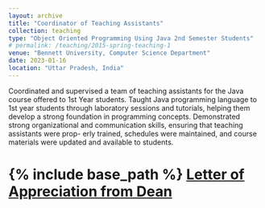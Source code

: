 ```yaml
---
layout: archive
title: "Coordinator of Teaching Assistants"
collection: teaching
type: "Object Oriented Programming Using Java 2nd Semester Students"
# permalink: /teaching/2015-spring-teaching-1
venue: "Bennett University, Computer Science Department"
date: 2023-01-16
location: "Uttar Pradesh, India"
---
```


Coordinated and supervised a team of teaching assistants for the Java course offered to 1st Year students. Taught Java programming language to 1st year students through laboratory sessions and tutorials, helping them develop a strong foundation in programming concepts. Demonstrated strong organizational and communication skills, ensuring that teaching assistants were prop- erly trained, schedules were maintained, and course materials were updated and available to students.



{% include base_path %}
[Letter of Appreciation from Dean](https://atindra305.github.io/files/Atindra_Shekhar_CTA_Letter_of_Appreciation.pdf)
======

<!-- Heading 2
======

Heading 3
====== -->

